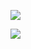 <a href="https://www.instagram.com/baack_g/" target="_blank"><img src="https://img.shields.io/badge/baackg-E4405F?style=for-the-badge&logo=instagram&logoColor=white"/></a>
<p>
  <img src="https://img.shields.io/badge/jw61333@gmail.com-#EA4335?style=for-the-badge&logo=Gmail&logoColor=white"/>
</p>
